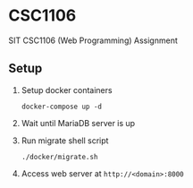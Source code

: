 # CSC1106

SIT CSC1106 (Web Programming) Assignment

## Setup

1. Setup docker containers

    `docker-compose up -d`

2. Wait until MariaDB server is up

3. Run migrate shell script

    `./docker/migrate.sh`

4. Access web server at `http://<domain>:8000`
